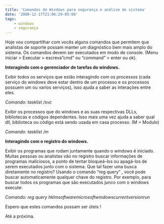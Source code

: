 ```yaml
---
title: 'Comandos do Windows para segurança e análise do sistema'
date: '2008-12-17T21:06:29-05:00'
tags:
    - windows
    - segurança
---
```


Hoje vou compartilhar com vocês alguns comandos que permitem que analistas de suporte possam manter um diagnóstico bem mais amplo do sistema. Os comandos devem ser executados em modo de console. (Menu iniciar &gt; Executar &gt; escreva”cmd” ou “command” &gt; enter ou ok).

**Interagindo com o gerenciador de tarefas do windows.**

Exibir todos os serviços que estão interagindo com os processos (cada serviço do windows deve estar dentro de um processo e os processos possuem um ou varios serviços), isso ajuda a saber as interações entre eles.

*Comando: tasklist /svc*

Exibir os processos que do windows e as suas respectivas DLLs, bibliotecas e códigos dependentes. Isso mais uma vez ajuda a saber qual dll, biblioteca ou código está sendo usada em casa processo. (M = Modulo)

*Comando: tasklist /m*

**Interagindo com o registro do windows.**

Exibir os programas que rodam juntamente quando o windows é iniciado. Muitas pessoas ou analistas vão no registro buscar informações de programas maliciosos, a ponto de tentar bloqueá-los ou apagá-los de serem executados junto com o sistema. Que tal fazer uma busca diretamente no registro? Usando o comando “reg query” , você pode buscar automaticamente qualquer chave do registro. Por exemplo, para buscar todos os programas que são executados junco com o windows execute:

 *Comando: reg query hklmsoftwaremicrosoftwindowscurrentversionrun*

Espero que estes comandos possam ser úteis !

Até a próxima.
